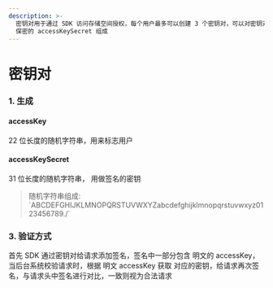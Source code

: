 ```yaml
---
description: >-
  密钥对用于通过 SDK 访问存储空间授权，每个用户最多可以创建 3 个密钥对，可以对密钥对进行禁用，启用，删除等操作；密钥对由公开的 accessKey 和
  保密的 accessKeySecret 组成
---
```


# 密钥对

### 1. 生成

#### accessKey

22 位长度的随机字符串，用来标志用户

#### accessKeySecret

31 位长度的随机字符串， 用做签名的密钥

> 随机字符串组成: \`ABCDEFGHIJKLMNOPQRSTUVWXYZabcdefghijklmnopqrstuvwxyz0123456789./\`

### 3. 验证方式

首先 SDK 通过密钥对给请求添加签名，签名中一部分包含 明文的 accessKey，当后台系统校验请求时，根据 明文 accessKey 获取 对应的密钥，给请求再次签名，与请求头中签名进行对比，一致则视为合法请求

